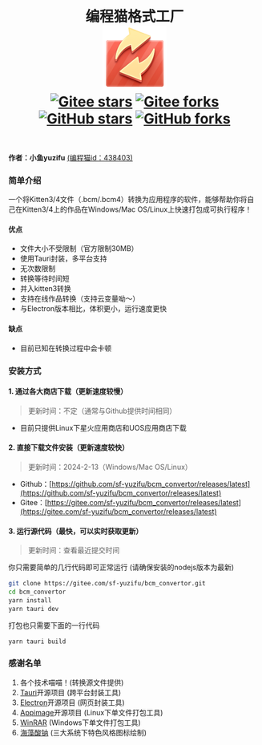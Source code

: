 <h1 align="center">
    <br>
    编程猫格式工厂
    <br>
    <img width="128" alt="bcm_convertor" src="src-tauri/icons/bcm_convertor.png"/>
    <br>
    <a href='https://gitee.com/sf-yuzifu/bcm_convertor/stargazers'><img src='https://gitee.com/sf-yuzifu/bcm_convertor/badge/star.svg?theme=white' alt='Gitee stars' /></a>
    <a href='https://gitee.com/sf-yuzifu/bcm_convertor/members'><img src='https://gitee.com/sf-yuzifu/bcm_convertor/badge/fork.svg?theme=white' alt='Gitee forks' /></a>
    <a href='https://github.com/sf-yuzifu/bcm_convertor/stargazers'><img alt="GitHub stars" src="https://img.shields.io/github/stars/214545666/bcm_convertor?style=social"></a>
    <a href='https://github.com/sf-yuzifu/bcm_convertor/members'><img alt="GitHub forks" src="https://img.shields.io/github/forks/214545666/bcm_convertor?style=social"></a>
    <br>
</h1>
<br>

**作者：小鱼yuzifu**  [(编程猫id：438403)](https://shequ.codemao.cn/user/438403)

### 简单介绍

一个将Kitten3/4文件（.bcm/.bcm4）转换为应用程序的软件，能够帮助你将自己在Kitten3/4上的作品在Windows/Mac OS/Linux上快速打包成可执行程序！

#### 优点

* 文件大小不受限制（官方限制30MB）
* 使用Tauri封装，多平台支持
* 无次数限制
* 转换等待时间短
* 并入kitten3转换
* 支持在线作品转换（支持云变量呦～）
* 与Electron版本相比，体积更小，运行速度更快

#### 缺点
* 目前已知在转换过程中会卡顿

### 安装方式

#### 1. 通过各大商店下载（更新速度较慢）

> 更新时间：不定（通常与Github提供时间相同）

* 目前只提供Linux下星火应用商店和UOS应用商店下载

#### 2. 直接下载文件安装（更新速度较快）

> 更新时间：2024-2-13（Windows/Mac OS/Linux）

* Github：[https://github.com/sf-yuzifu/bcm_convertor/releases/latest](https://github.com/sf-yuzifu/bcm_convertor/releases/latest)
* Gitee：[https://gitee.com/sf-yuzifu/bcm_convertor/releases/latest](https://gitee.com/sf-yuzifu/bcm_convertor/releases/latest)

#### 3. 运行源代码（最快，可以实时获取更新）

> 更新时间：查看最近提交时间

你只需要简单的几行代码即可正常运行 (请确保安装的nodejs版本为最新)

```bash
git clone https://gitee.com/sf-yuzifu/bcm_convertor.git
cd bcm_convertor
yarn install
yarn tauri dev
```

打包也只需要下面的一行代码

```bash
yarn tauri build
```

### 感谢名单

1. 各个技术喵喵！(转换源文件提供)
2. [Tauri](https://github.com/tauri-apps/tauri)开源项目 (跨平台封装工具)
3. [Electron](https://github.com/electron/electron)开源项目 (网页封装工具)
4. [Appimage](https://github.com/AppImage/appimagekit)开源项目 (Linux下单文件打包工具)
5. [WinRAR](http://www.winrar.com.cn/) (Windows下单文件打包工具)
6. [海藻酸钠](https://gitee.com/sodiumcode) (三大系统下特色风格图标绘制)
